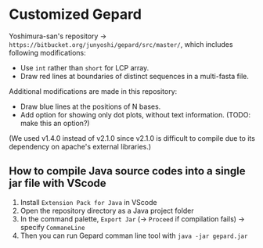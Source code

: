 # Customized Gepard

Yoshimura-san's repository → `https://bitbucket.org/junyoshi/gepard/src/master/`, which includes following modifications:

- Use `int` rather than `short` for LCP array.
- Draw red lines at boundaries of distinct sequences in a multi-fasta file.

Additional modifications are made in this repository:

- Draw blue lines at the positions of N bases.
- Add option for showing only dot plots, without text information. (TODO: make this an option?)

(We used v1.4.0 instead of v2.1.0 since v2.1.0 is difficult to compile due to its dependency on apache's external libraries.)

## How to compile Java source codes into a single jar file with VScode

1. Install `Extension Pack for Java` in VScode
2. Open the repository directory as a Java project folder
3. In the command palette, `Export Jar` (-> `Proceed` if compilation fails) -> specify `CommaneLine`
4. Then you can run Gepard comman line tool with `java -jar gepard.jar`
